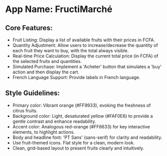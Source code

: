 # **App Name**: FructiMarché

## Core Features:

- Fruit Listing: Display a list of available fruits with their prices in FCFA.
- Quantity Adjustment: Allow users to increase/decrease the quantity of each fruit they want to buy, with the total always visible.
- Real-time Price Calculation: Display the current total price (in FCFA) of the selected fruits and quantities.
- Simulated Purchase: Implement a 'Acheter' button that simulates a 'buy' action and then display the cart.
- French Language Support: Provide labels in French language.

## Style Guidelines:

- Primary color: Vibrant orange (#FF9933), evoking the freshness of citrus fruits.
- Background color: Light, desaturated yellow (#FAF0E6) to provide a gentle contrast and enhance readability.
- Accent color: Analogous red-orange (#FF6633) for key interactive elements, to highlight actions.
- Body and headline font: 'PT Sans' (sans-serif) for clarity and readability.
- Use fruit-themed icons. Flat style for a clean, modern look.
- Clean, grid-based layout to present fruits clearly and intuitively.